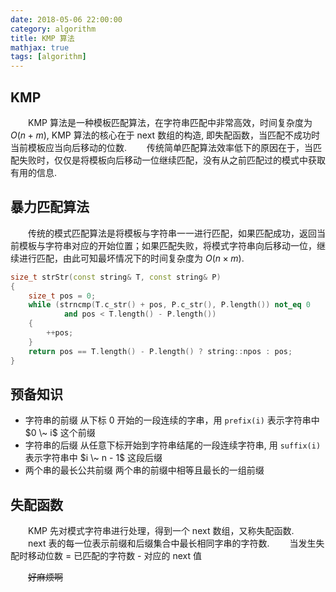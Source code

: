 ```yaml
---
date: 2018-05-06 22:00:00
category: algorithm
title: KMP 算法
mathjax: true
tags: [algorithm]
---
```


## KMP

　　KMP 算法是一种模板匹配算法，在字符串匹配中非常高效，时间复杂度为 $O(n + m)$, KMP 算法的核心在于 next 数组的构造, 即失配函数，当匹配不成功时当前模板应当向后移动的位数.
　　传统简单匹配算法效率低下的原因在于，当匹配失败时，仅仅是将模板向后移动一位继续匹配，没有从之前匹配过的模式中获取有用的信息.

<!-- more -->

## 暴力匹配算法

　　传统的模式匹配算法是将模板与字符串一一进行匹配，如果匹配成功，返回当前模板与字符串对应的开始位置；如果匹配失败，将模式字符串向后移动一位，继续进行匹配，由此可知最坏情况下的时间复杂度为 $O(n \times m)$.

```C++
size_t strStr(const string& T, const string& P)
{
    size_t pos = 0;
    while (strncmp(T.c_str() + pos, P.c_str(), P.length()) not_eq 0 
            and pos < T.length() - P.length())
    {
        ++pos;
    }
    return pos == T.length() - P.length() ? string::npos : pos;
}
```

## 预备知识

- 字符串的前缀
    从下标 0 开始的一段连续的字串，用 `prefix(i)` 表示字符串中 $0 \~ i$ 这个前缀
- 字符串的后缀
    从任意下标开始到字符串结尾的一段连续字符串, 用 `suffix(i)` 表示字符串中 $i \~ n - 1$ 这段后缀
- 两个串的最长公共前缀
    两个串的前缀中相等且最长的一组前缀

## 失配函数

　　KMP 先对模式字符串进行处理，得到一个 next 数组，又称失配函数.
　　next 表的每一位表示前缀和后缀集合中最长相同字串的字符数.
　　当发生失配时移动位数 = 已匹配的字符数 - 对应的 next 值

　　~~好麻烦啊~~